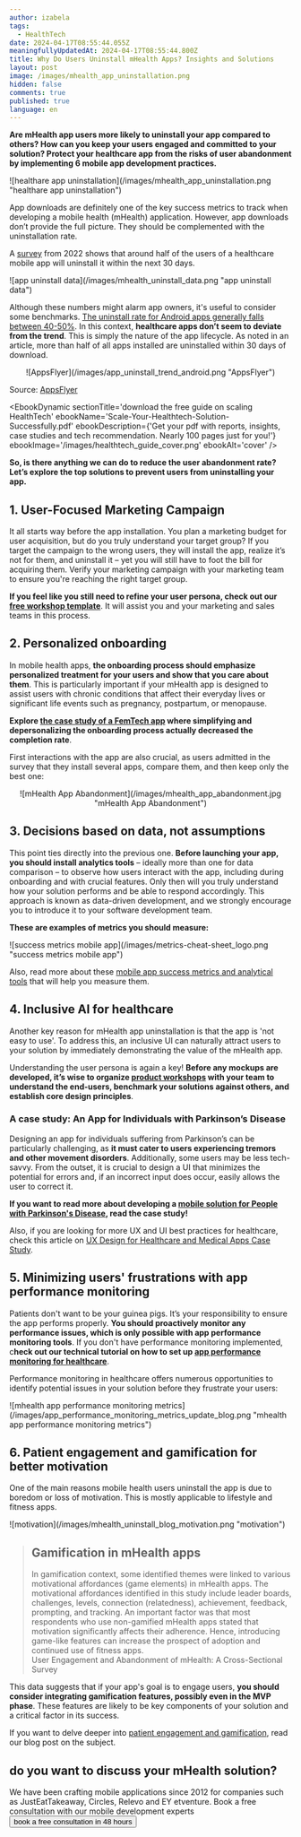 ```yaml
---
author: izabela
tags:
  - HealthTech
date: 2024-04-17T08:55:44.055Z
meaningfullyUpdatedAt: 2024-04-17T08:55:44.800Z
title: Why Do Users Uninstall mHealth Apps? Insights and Solutions
layout: post
image: /images/mhealth_app_uninstallation.png
hidden: false
comments: true
published: true
language: en
---
```

**Are mHealth app users more likely to uninstall your app compared to others? How can you keep your users engaged and committed to your solution? Protect your healthcare app from the risks of user abandonment by implementing 6 mobile app development practices.**

<div className="image">![healthare app uninstallation](/images/mhealth_app_uninstallation.png "healthare app uninstallation")</div>

App downloads are definitely one of the key success metrics to track when developing a mobile health (mHealth) application. However, app downloads don’t provide the full picture. They should be complemented with the uninstallation rate.

A [survey](https://www.ncbi.nlm.nih.gov/pmc/articles/PMC8872344/) from 2022 shows that around half of the users of a healthcare mobile app will uninstall it within the next 30 days.

<div className="image">![app uninstall data](/images/mhealth_uninstall_data.png "app uninstall data")</div>

Although these numbers might alarm app owners, it's useful to consider some benchmarks. [The uninstall rate for Android apps generally falls between 40-50%](https://www.appsflyer.com/resources/reports/app-uninstall-benchmarks/). In this context, **healthcare apps don’t seem to deviate from the trend**. This is simply the nature of the app lifecycle. As noted in an article, more than half of all apps installed are uninstalled within 30 days of download.

<center>

<div className="image">![AppsFlyer](/images/app_uninstall_trend_android.png "AppsFlyer")</div>

</center>

Source: [AppsFlyer](https://www.appsflyer.com/resources/reports/app-uninstall-benchmarks/)

<EbookDynamic sectionTitle='download the free guide on scaling HealthTech' ebookName='Scale-Your-Healthtech-Solution-Successfully.pdf' ebookDescription={'Get your pdf with reports, insights, case studies and tech recommendation. Nearly 100 pages just for you!'} ebookImage='/images/healthtech_guide_cover.png' ebookAlt='cover' />

**So, is there anything we can do to reduce the user abandonment rate? Let’s explore the top solutions to prevent users from uninstalling your app.**

## 1. User-Focused Marketing Campaign

It all starts way before the app installation. You plan a marketing budget for user acquisition, but do you truly understand your target group? If you target the campaign to the wrong users, they will install the app, realize it’s not for them, and uninstall it – yet you will still have to foot the bill for acquiring them. Verify your marketing campaign with your marketing team to ensure you're reaching the right target group.

**If you feel like you still need to refine your user persona, check out our [free workshop template](https://miro.com/miroverse/b2b-buyer-persona-workshop-template/)**. It will assist you and your marketing and sales teams in this process.

## 2. Personalized onboarding

In mobile health apps, **the onboarding process should emphasize personalized treatment for your users and show that you care about them**. This is particularly important if your mHealth app is designed to assist users with chronic conditions that affect their everyday lives or significant life events such as pregnancy, postpartum, or menopause.

**Explore [the case study of a FemTech app](/blog/data-driven-development-femtech-app-onboarding/) where simplifying and depersonalizing the onboarding process actually decreased the completion rate**.

First interactions with the app are also crucial, as users admitted in the survey that they install several apps, compare them, and then keep only the best one:

<center>

<div className="image">![mHealth App Abandonment](/images/mhealth_app_abandonment.jpg "mHealth App Abandonment")</div>

</center>

## 3. Decisions based on data, not assumptions

This point ties directly into the previous one. **Before launching your app, you should install analytics tools** – ideally more than one for data comparison – to observe how users interact with the app, including during onboarding and with crucial features. Only then will you truly understand how your solution performs and be able to respond accordingly. This approach is known as data-driven development, and we strongly encourage you to introduce it to your software development team.

**These are examples of metrics you should measure:** 

<div className="image">![success metrics mobile app](/images/metrics-cheat-sheet_logo.png "success metrics mobile app")</div>

Also, read more about these [mobile app success metrics and analytical tools](/blog/metrics-to-measure-mobile-mvp-success-cheat-sheet/) that will help you measure them.

## 4. Inclusive AI for healthcare

Another key reason for mHealth app uninstallation is that the app is 'not easy to use'. To address this, an inclusive UI can naturally attract users to your solution by immediately demonstrating the value of the mHealth app.

Understanding the user persona is again a key! **Before any mockups are developed, it’s wise to organize [product workshops](/our-areas/product-workshops/) with your team to understand the end-users, benchmark your solutions against others, and establish core design principles**.

### A case study: An App for Individuals with Parkinson’s Disease

Designing an app for individuals suffering from Parkinson’s can be particularly challenging, as **it must cater to users experiencing tremors and other movement disorders**. Additionally, some users may be less tech-savvy. From the outset, it is crucial to design a UI that minimizes the potential for errors and, if an incorrect input does occur, easily allows the user to correct it.

**If you want to read more about developing a [mobile solution for People with Parkinson's Disease](/projects/solution-for-parkinsons-patients/), read the case study!**

Also, if you are looking for more UX and UI best practices for healthcare, check this article on [UX Design for Healthcare and Medical Apps Case Study](/blog/ux-design-healthcare-medical-apps-case-study/).

## 5. Minimizing users' frustrations with app performance monitoring

Patients don't want to be your guinea pigs. It’s your responsibility to ensure the app performs properly. **You should proactively monitor any performance issues, which is only possible with app performance monitoring tools**. If you don't have performance monitoring implemented, c**heck out our technical tutorial on how to set up [app performance monitoring for healthcare](/blog/healthcare-app-performance-monitoring/)**.

Performance monitoring in healthcare offers numerous opportunities to identify potential issues in your solution before they frustrate your users:

<div className="image">![mhealth app performance monitoring metrics](/images/app_performance_monitoring_metrics_update_blog.png "mhealth app performance monitoring metrics")</div>

## 6. Patient engagement and gamification for better motivation

One of the main reasons mobile health users uninstall the app is due to boredom or loss of motivation. This is mostly applicable to lifestyle and fitness apps.

<div className="image">![motivation](/images/mhealth_uninstall_blog_motivation.png "motivation")</div>

<blockquote><h2>Gamification in mHealth apps</h2><div>In gamification context, some identified themes were linked to various motivational affordances (game elements) in mHealth apps. The motivational affordances identified in this study include leader boards, challenges, levels, connection (relatedness), achievement, feedback, prompting, and tracking. An important factor was that most respondents who use non-gamified mHealth apps stated that motivation significantly affects their adherence. Hence, introducing game-like features can increase the prospect of adoption and continued use of fitness apps.</div><footer>User Engagement and Abandonment of mHealth: A Cross-Sectional Survey</footer></blockquote>

This data suggests that if your app's goal is to engage users, **you should consider integrating gamification features, possibly even in the MVP phase**. These features are likely to be key components of your solution and a critical factor in its success.

If you want to delve deeper into [patient engagement and gamification](/blog/delivering-patient-engagement-platform/), read our blog post on the subject.

<div class='block-button'><h2>do you want to discuss your mHealth solution?</h2><div>We have been crafting mobile applications since 2012 for companies such as JustEatTakeaway, Circles, Relevo and EY etventure. Book a free consultation with our mobile development experts</div><a href="/our-areas/healthcare-software-development/"><button>book a free consultation in 48 hours</button></a></div>